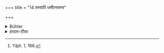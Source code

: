 +++
title = "14 तस्यापि धर्मोपनतस्य"

+++

<details><summary>Bühler</summary>

14. (In times of distress) even the food of a Śūdra, who lives under one's protection for the sake of spiritual merit, (may be eaten). [^7] 


[^7]:  Yājñ. 1, 166.
</details>

<details><summary>हरदत्त-टीका</summary>

## सूत्रम्
+++(शूद्रस्य)+++ तस्यापि धर्मोपनतस्य +++(= धर्मार्थम् आश्रितस्य)+++ ॥ १४॥  
### टिप्पनी
तस्याऽपि शूद्रस्याऽन्नं भोज्यम् , यद्यसो धर्मार्थमुपनतः आश्रितो भवति । धर्मग्रहणादर्थार्थमुपनतस्याऽभोज्यम् । आपत्कल्पश्चाऽयम् ॥ १४ ॥
</details>
